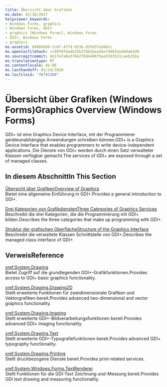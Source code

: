 ```yaml
---
title: Übersicht über Grafiken
ms.date: 03/30/2017
helpviewer_keywords:
- Windows Forms, graphics
- Windows Forms, GDI+
- graphics [Windows Forms], Windows Forms
- GDI+, Windows Forms
- graphics
ms.assetid: 94084509-2c6f-477d-923b-d25d37a36b1c
ms.openlocfilehash: cc99f0fda4625b278b2bea56e7d8642edb0a63d9
ms.sourcegitcommit: de17a7a0a37042f0d4406f5ae5393531caeb25ba
ms.translationtype: MT
ms.contentlocale: de-DE
ms.lasthandoff: 01/24/2020
ms.locfileid: "76742268"
---
```

# <a name="graphics-overview-windows-forms"></a><span data-ttu-id="56a45-102">Übersicht über Grafiken (Windows Forms)</span><span class="sxs-lookup"><span data-stu-id="56a45-102">Graphics Overview (Windows Forms)</span></span>
<span data-ttu-id="56a45-103">GDI+ ist eine Graphics Device Interface, mit der Programmierer geräteunabhängige Anwendungen schreiben können.</span><span class="sxs-lookup"><span data-stu-id="56a45-103">GDI+ is a Graphics Device Interface that enables programmers to write device-independent applications.</span></span> <span data-ttu-id="56a45-104">Die Dienste von GDI+ werden durch einen Satz verwalteter Klassen verfügbar gemacht.</span><span class="sxs-lookup"><span data-stu-id="56a45-104">The services of GDI+ are exposed through a set of managed classes.</span></span>  
  
## <a name="in-this-section"></a><span data-ttu-id="56a45-105">In diesem Abschnitt</span><span class="sxs-lookup"><span data-stu-id="56a45-105">In This Section</span></span>  
 [<span data-ttu-id="56a45-106">Übersicht über Grafiken</span><span class="sxs-lookup"><span data-stu-id="56a45-106">Overview of Graphics</span></span>](overview-of-graphics.md)  
 <span data-ttu-id="56a45-107">Bietet eine allgemeine Einführung in GDI+.</span><span class="sxs-lookup"><span data-stu-id="56a45-107">Provides a general introduction to GDI+.</span></span>  
  
 [<span data-ttu-id="56a45-108">Drei Kategorien von Grafikdiensten</span><span class="sxs-lookup"><span data-stu-id="56a45-108">Three Categories of Graphics Services</span></span>](three-categories-of-graphics-services.md)  
 <span data-ttu-id="56a45-109">Beschreibt die drei Kategorien, die die Programmierung mit GDI+ bilden.</span><span class="sxs-lookup"><span data-stu-id="56a45-109">Describes the three categories that make up programming with GDI+.</span></span>  
  
 [<span data-ttu-id="56a45-110">Struktur der grafischen Oberfläche</span><span class="sxs-lookup"><span data-stu-id="56a45-110">Structure of the Graphics Interface</span></span>](structure-of-the-graphics-interface.md)  
 <span data-ttu-id="56a45-111">Beschreibt die verwaltete Klassen Schnittstelle von GDI+.</span><span class="sxs-lookup"><span data-stu-id="56a45-111">Describes the managed class interface of GDI+.</span></span>  
  
## <a name="reference"></a><span data-ttu-id="56a45-112">Verweis</span><span class="sxs-lookup"><span data-stu-id="56a45-112">Reference</span></span>  
 <xref:System.Drawing>  
 <span data-ttu-id="56a45-113">Bietet Zugriff auf die grundlegenden GDI+-Grafikfunktionen.</span><span class="sxs-lookup"><span data-stu-id="56a45-113">Provides access to GDI+ basic graphics functionality.</span></span>  
  
 <xref:System.Drawing.Drawing2D>  
 <span data-ttu-id="56a45-114">Stellt erweiterte Funktionen für zweidimensionale Grafiken und Vektorgrafiken bereit.</span><span class="sxs-lookup"><span data-stu-id="56a45-114">Provides advanced two-dimensional and vector graphics functionality.</span></span>  
  
 <xref:System.Drawing.Imaging>  
 <span data-ttu-id="56a45-115">Stellt erweiterte GDI+-Bildverarbeitungsfunktionen bereit.</span><span class="sxs-lookup"><span data-stu-id="56a45-115">Provides advanced GDI+ imaging functionality.</span></span>  
  
 <xref:System.Drawing.Text>  
 <span data-ttu-id="56a45-116">Stellt erweiterte GDI+-Typografiefunktionen bereit.</span><span class="sxs-lookup"><span data-stu-id="56a45-116">Provides advanced GDI+ typography functionality.</span></span>  
  
 <xref:System.Drawing.Printing>  
 <span data-ttu-id="56a45-117">Stellt druckbezogene Dienste bereit.</span><span class="sxs-lookup"><span data-stu-id="56a45-117">Provides print-related services.</span></span>  
  
 <xref:System.Windows.Forms.TextRenderer>  
 <span data-ttu-id="56a45-118">Stellt Funktionen für die GDI-Text Zeichnung und-Messung bereit.</span><span class="sxs-lookup"><span data-stu-id="56a45-118">Provides GDI text drawing and measuring functionality.</span></span>
